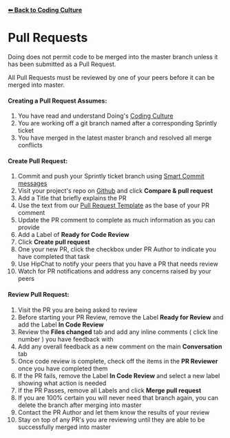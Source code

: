 **[⬅ Back to Coding Culture](../README.md)**

# Pull Requests

Doing does not permit code to be merged into the master branch unless it has been submitted as a Pull Request.

All Pull Requests must be reviewed by one of your peers before it can be merged into master.

#### Creating a Pull Request Assumes:

1. You have read and understand Doing's [Coding Culture](../README.md)
2. You are working off a git branch named after a corresponding Sprintly ticket
3. You have merged in the latest master branch and resolved all merge conflicts

#### Create Pull Request:

1. Commit and push your Sprintly ticket branch using [Smart Commit messages](git-best-practices.md#smart-commit-messages)
2. Visit your project's repo on [Github](https://github.com/doinginc) and click **Compare & pull request**
3. Add a Title that briefly explains the PR
4. Use the text from our [Pull Request Template](../templates/pr-template.md) as the base of your PR comment
5. Update the PR comment to complete as much information as you can provide
6. Add a Label of **Ready for Code Review**
7. Click **Create pull request**
8. One your new PR, click the checkbox under PR Author to indicate you have completed that task
9. Use HipChat to notify your peers that you have a PR that needs review
10. Watch for PR notifications and address any concerns raised by your peers

#### Review Pull Request:

1. Visit the PR you are being asked to review
2. Before starting your PR Review, remove the Label **Ready for Review** and add the Label **In Code Review**
3. Review the **Files changed** tab and add any inline comments ( click line number ) you have feedback with
4. Add any overall feedback as a new comment on the main **Conversation** tab
5. Once code review is complete, check off the items in the **PR Reviewer** once you have completed them
6. If the PR fails, remove the Label **In Code Review** and select a new label showing what action is needed
7. If the PR Passes, remove all Labels and click **Merge pull request**
8. If you are 100% certain you will never need that branch again, you can delete the branch after merging into master
9. Contact the PR Author and let them know the results of your review
10. Stay on top of any PR's you are reviewing until they are able to be successfully merged into master
